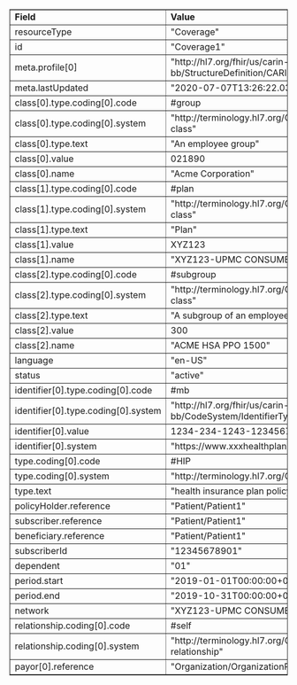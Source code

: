 <table border="1"><tr><td><b>Field</b></td><td><b>Value</b></td></tr>
<tr><td>resourceType</td><td>
"Coverage"
</td></tr>
<tr><td>id</td><td>
"Coverage1"
</td></tr>
<tr><td>meta.profile[0]</td><td>"http://hl7.org/fhir/us/carin-bb/StructureDefinition/CARIN-BB-Coverage"</td>
<tr><td>meta.lastUpdated</td><td>
"2020-07-07T13:26:22.0314215+00:00"
</td></tr>
<tr><td>class[0].type.coding[0].code</td><td>
#group
</td></tr>
<tr><td>class[0].type.coding[0].system</td><td>
"http://terminology.hl7.org/CodeSystem/coverage-class"
</td></tr>
<tr><td>class[0].type.text</td><td>
"An employee group"
</td></tr>
<tr><td>class[0].value</td><td>
021890
</td></tr>
<tr><td>class[0].name</td><td>
"Acme Corporation"
</td></tr>
<tr><td>class[1].type.coding[0].code</td><td>
#plan
</td></tr>
<tr><td>class[1].type.coding[0].system</td><td>
"http://terminology.hl7.org/CodeSystem/coverage-class"
</td></tr>
<tr><td>class[1].type.text</td><td>
"Plan"
</td></tr>
<tr><td>class[1].value</td><td>
XYZ123
</td></tr>
<tr><td>class[1].name</td><td>
"XYZ123-UPMC CONSUMER ADVA"
</td></tr>
<tr><td>class[2].type.coding[0].code</td><td>
#subgroup
</td></tr>
<tr><td>class[2].type.coding[0].system</td><td>
"http://terminology.hl7.org/CodeSystem/coverage-class"
</td></tr>
<tr><td>class[2].type.text</td><td>
"A subgroup of an employee group"
</td></tr>
<tr><td>class[2].value</td><td>
300
</td></tr>
<tr><td>class[2].name</td><td>
"ACME HSA PPO 1500"
</td></tr>
<tr><td>language</td><td>
"en-US"
</td></tr>
<tr><td>status</td><td>
"active"
</td></tr>
<tr><td>identifier[0].type.coding[0].code</td><td>
#mb
</td></tr>
<tr><td>identifier[0].type.coding[0].system</td><td>
"http://hl7.org/fhir/us/carin-bb/CodeSystem/IdentifierTypeCS"
</td></tr>
<tr><td>identifier[0].value</td><td>
1234-234-1243-12345678901
</td></tr>
<tr><td>identifier[0].system</td><td>
"https://www.xxxhealthplan.com/fhir/memberidentifier"
</td></tr>
<tr><td>type.coding[0].code</td><td>
#HIP
</td></tr>
<tr><td>type.coding[0].system</td><td>
"http://terminology.hl7.org/CodeSystem/v3-ActCode"
</td></tr>
<tr><td>type.text</td><td>
"health insurance plan policy"
</td></tr>
<tr><td>policyHolder.reference</td><td>
"Patient/Patient1"
</td></tr>
<tr><td>subscriber.reference</td><td>
"Patient/Patient1"
</td></tr>
<tr><td>beneficiary.reference</td><td>
"Patient/Patient1"
</td></tr>
<tr><td>subscriberId</td><td>
"12345678901"
</td></tr>
<tr><td>dependent</td><td>
"01"
</td></tr>
<tr><td>period.start</td><td>
"2019-01-01T00:00:00+00:00"
</td></tr>
<tr><td>period.end</td><td>
"2019-10-31T00:00:00+00:00"
</td></tr>
<tr><td>network</td><td>
"XYZ123-UPMC CONSUMER ADVA"
</td></tr>
<tr><td>relationship.coding[0].code</td><td>
#self
</td></tr>
<tr><td>relationship.coding[0].system</td><td>
"http://terminology.hl7.org/CodeSystem/subscriber-relationship"
</td></tr>
<tr><td>payor[0].reference</td><td>
"Organization/OrganizationPayer1"
</td></tr>
</table>
